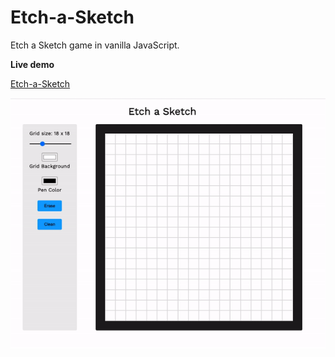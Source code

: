 # Etch-a-Sketch

Etch a Sketch game in vanilla JavaScript.

**Live demo**

[Etch-a-Sketch](https://ir3ne.github.io/Etch-a-Sketch/)

![Etch a Sketch Gig](./etch-a-sketch-gif.gif)

